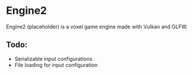 # Engine2
Engine2 (placeholder) is a voxel game engine made with Vulkan and GLFW.
## Todo:
- Serializable input configurations
- File loading for input configuration
